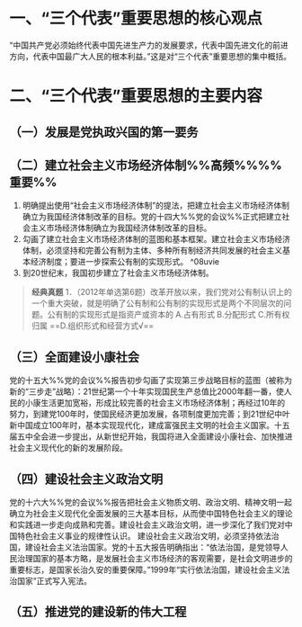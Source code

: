 # 一、“三个代表”重要思想的核心观点
“中国共产党必须始终代表中国先进生产力的发展要求，代表中国先进文化的前进方向，代表中国最广大人民的根本利益。”这是对“三个代表”重要思想的集中概括。
# 二、“三个代表”重要思想的主要内容
## （一）发展是党执政兴国的第一要务
## （二）建立社会主义市场经济体制%%高频%%%%重要%%
1. 明确提出使用“社会主义市场经济体制”的提法，把建立社会主义市场经济体制确立为我国经济体制改革的目标。党的十四大%%党的会议%%正式把建立社会主义市场经济体制确立为我国经济体制改革的目标。
2. 勾画了建立社会主义市场经济体制的蓝图和基本框架。建立社会主义市场经济体制，必须坚持和完善公有制为主体、多种所有制经济共同发展的社会主义基本经济制度；要进一步探索公有制的实现形式。 ^08uvie
3. 到20世纪末，我国初步建立了社会主义市场经济体制。

>**经典真题**
1．（2012年单选第6题）改革开放以来，我们党对公有制认识上的一个重大突破，就是明确了公有制和公有制的实现形式是两个不同层次的问题。公有制的实现形式是指资产或资本的
A.占有形式
B.分配形式
C.所有权归属
==D.组织形式和经营方式√==
## （三）全面建设小康社会
党的十五大%%党的会议%%报告初步勾画了实现第三步战略目标的蓝图（被称为新的“三步走”战略）：21世纪第一个十年实现国民生产总值比2000年翻一番，使人民的小康生活更加宽裕，形成比较完善的社会主义市场经济体制；再经过10年的努力，到建党100年时，使国民经济更加发展，各项制度更加完善；到21世纪中叶新中国成立100年时，基本实现现代化，建成富强民主文明的社会主义国家。十五届五中全会进一步提出，从新世纪开始，我国将进入全面建设小康社会、加快推进社会主义现代化的新的发展阶段。
## （四）建设社会主义政治文明
党的十六大%%党的会议%%报告把社会主义物质文明、政治文明、精神文明一起确立为社会主义现代化全面发展的三大基本目标，从而使中国特色社会主义的理论和实践进一步走向成熟和完善。建设社会主义政治文明，进一步深化了我们党对中国特色社会主义事业的规律性认识。
建设社会主义政治文明，必须坚持依法治国，建设社会主义法治国家。党的十五大报告明确指出：“依法治国，是党领导人民治理国家的基本方略，是发展社会主义市场经济的客观需要，是社会文明进步的重要标志，是国家长治久安的重要保障。”1999年“实行依法治国，建设社会主义法治国家”正式写入宪法。
## （五）推进党的建设新的伟大工程